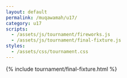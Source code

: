 ```yaml
---
layout: default
permalink: /muqawamah/u17/
category: u17
scripts:
  - /assets/js/tournament/fireworks.js
  - /assets/js/tournament/final-fixture.js
styles:
  - /assets/css/tournament.css
---
```


{% include tournament/final-fixture.html %}

<!-- Add this for fireworks -->
<canvas id="fireworksCanvas" style="position: fixed; top: 0; left: 0; pointer-events: none; z-index: 9999;"></canvas>

<!-- Add these event trigger buttons for testing -->
<!-- <div class="test-buttons" style="position: fixed; bottom: 20px; right: 20px; z-index: 1000;">
  <button onclick="document.dispatchEvent(new Event('goalScored'))">Test Goal</button>
  <button onclick="document.dispatchEvent(new Event('matchEnd'))">Test Match End</button>
</div> -->


